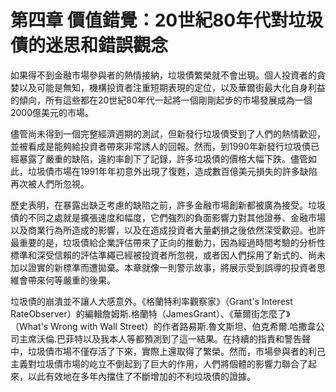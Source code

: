 # 第四章 價值錯覺：20世紀80年代對垃圾債的迷思和錯誤觀念


如果得不到金融市場參與者的熱情接納，垃圾債繁榮就不會出現。個人投資者的貪婪以及可能是無知，機構投資者注重短期表現的定位，以及華爾街最大化自身利益的傾向，所有這些都在20世紀80年代一起將一個剛剛起步的市場發展成為一個2000億美元的市場。

儘管尚未得到一個完整經濟週期的測試，但新發行垃圾債受到了人們的熱情歡迎，並被看成是能夠給投資者帶來非常誘人的回報。然而，到1990年新發行垃圾債已經暴露了嚴重的缺陷，違約率創下了記錄，許多垃圾債的價格大幅下跌。儘管如此，垃圾債市場在1991年年初意外出現了復甦，造成數百億美元損失的許多缺陷再次被人們所忽視。

歷史表明，在暴露出缺乏考慮的缺陷之前，許多金融市場創新都被廣為接受。垃圾債的不同之處就是擴張速度和幅度，它們強烈的負面影響力對其他證券、金融市場以及商業行為所造成的影響，以及在造成投資者大量虧損之後依然深受歡迎。也許最重要的是，垃圾債給企業評估帶來了正向的推動力，因為經過時間考驗的分析性標準和深受信賴的評估準繩已經被投資者所忽視，或者因人們採用了新式的、尚未加以證實的新標準而遭拋棄。本章就像一則警示故事，將展示受到誤導的投資者思維會帶來何等嚴重的後果。

垃圾債的崩潰並不讓人大感意外。《格蘭特利率觀察家》（Grant's Interest RateObserver）的編輯詹姆斯.格蘭特（JamesGrant）、《華爾街怎麼了》（What's Wrong with Wall Street）的作者路易斯.魯文斯坦、伯克希爾.哈撒韋公司主席沃倫.巴菲特以及我本人等都預測到了這一結果。在持續的指責和警告聲中，垃圾債市場不僅存活了下來，實際上還取得了繁榮。然而，市場參與者的利己主義對垃圾債市場的屹立不倒起到了巨大的作用，人們將個體的影響力聯合了起來，以此有效地在多年內擋住了不斷增加的不利垃圾債的證據。


